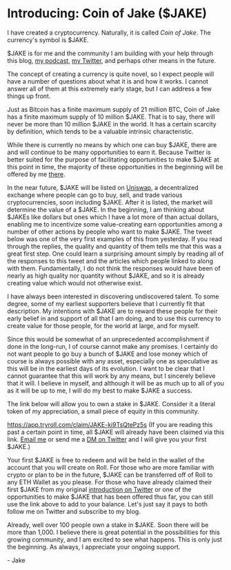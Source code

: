 # Introducing: Coin of Jake ($JAKE)

I have created a cryptocurrency. Naturally, it is called _Coin of Jake_. The currency's symbol is $JAKE.

$JAKE is for me and the community I am building with your help through this blog, [my podcast](https://podofjake.com/), [my Twitter](https://twitter.com/blogofjake), and perhaps other means in the future.

The concept of creating a currency is quite novel, so I expect people will have a number of questions about what it is and how it works. I cannot answer all of them at this extremely early stage, but I can address a few things up front.

Just as Bitcoin has a finite maximum supply of 21 million BTC, Coin of Jake has a finite maximum supply of 10 million $JAKE. That is to say, there will never be more than 10 million $JAKE in the world. It has a certain scarcity by definition, which tends to be a valuable intrinsic characteristic.

While there is currently no means by which one can buy $JAKE, there are and will continue to be many opportunities to earn it. Because Twitter is better suited for the purpose of facilitating opportunities to make $JAKE at this point in time, the majority of these opportunities in the beginning will be offered by me [there](https://twitter.com/blogofjake).

In the near future, $JAKE will be listed on [Uniswap](https://uniswap.org/), a decentralized exchange where people can go to buy, sell, and trade various cryptocurrencies, soon including $JAKE. After it is listed, the market will determine the value of a $JAKE. In the beginning, I am thinking about $JAKEs like dollars but ones which I have a lot more of than actual dollars, enabling me to incentivize some value-creating earn opportunities among a number of other actions by people who want to make $JAKE. The tweet below was one of the very first examples of this from yesterday. If you read through the replies, the quality and quantity of them tells me that this was a great first step. One could learn a surprising amount simply by reading all of the responses to this tweet and the articles which people linked to along with them. Fundamentally, I do not think the responses would have been of nearly as high quality nor quantity without $JAKE, and so it is already creating value which would not otherwise exist.

I have always been interested in discovering undiscovered talent. To some degree, some of my earliest supporters believe that I currently fit that description. My intentions with $JAKE are to reward these people for their early belief in and support of all that I am doing, and to use this currency to create value for those people, for the world at large, and for myself.

Since this would be somewhat of an unprecedented accomplishment if done in the long-run, I of course cannot make any promises. I certainly do not want people to go buy a bunch of $JAKE and lose money which of course is always possible with any asset, especially one as speculative as this will be in the earliest days of its evolution. I want to be clear that I cannot guarantee that this will work by any means, but I sincerely believe that it will. I believe in myself, and although it will be as much up to all of you as it will be up to me, I will do my best to make $JAKE a success.

The link below will allow you to own a stake in $JAKE. Consider it a literal token of my appreciation, a small piece of equity in this community.

https://app.tryroll.com/claim/JAKE-ki9TsQtePz5s (If you are reading this past a certain point in time, all $JAKE will already have been claimed via this link. [Email me](jake@blogofjake.com) or send me a [DM on Twitter](https://twitter.com/blogofjake) and I will give you your first $JAKE.)

Your first $JAKE is free to redeem and will be held in the wallet of the account that you will create on Roll. For those who are more familiar with crypto or plan to be in the future, $JAKE can be transferred off of Roll to any ETH Wallet as you please. For those who have already claimed their first $JAKE from my original [introduction on Twitter](https://twitter.com/blogofjake/status/1367865216776691718) or one of the opportunities to make $JAKE that has been offered thus far, you can still use the link above to add to your balance. Let's just say it pays to both follow me on Twitter and subscribe to my blog.

Already, well over 100 people own a stake in $JAKE. Soon there will be more than 1,000. I believe there is great potential in the possibilities for this growing community, and I am excited to see what happens. This is only just the beginning. As always, I appreciate your ongoing support.

\- Jake
